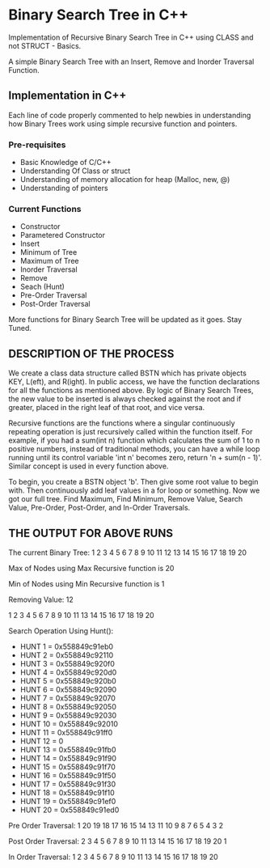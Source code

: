 # Binary Search Tree in C++

Implementation of Recursive Binary Search Tree in C++ using CLASS and not STRUCT - Basics.

A simple Binary Search Tree with an Insert, Remove and Inorder Traversal Function.

## Implementation in C++

Each line of code properly commented to help newbies in understanding how Binary Trees work using simple recursive function and pointers.

### Pre-requisites

- Basic Knowledge of C/C++
- Understanding Of Class or struct
- Understanding of memory allocation for heap (Malloc, new, @)
- Understanding of pointers

### Current Functions

- Constructor
- Parametered Constructor
- Insert
- Minimum of Tree
- Maximum of Tree
- Inorder Traversal
- Remove
- Seach (Hunt)
- Pre-Order Traversal
- Post-Order Traversal

More functions for Binary Search Tree will be updated as it goes. Stay Tuned.

## DESCRIPTION OF THE PROCESS

We create a class data structure called BSTN which has private objects KEY, L(eft), and R(ight). In public access, we have the function declarations for all the functions as mentioned above. By logic of Binary Search Trees, the new value to be inserted is always checked against the root and if greater, placed in the right leaf of that root, and vice versa.

Recursive functions are the functions where a singular continuously repeating operation is just recursively called within the function itself. For example, if you had a sum(int n) function which calculates the sum of 1 to n positive numbers, instead of traditional methods, you can have a while loop running until its control variable 'int n' becomes zero, return 'n + sum(n - 1)'. Similar concept is used in every function above.

To begin, you create a BSTN object 'b'. Then give some root value to begin with. Then continuously add leaf values in a for loop or something. Now we got our full tree. Find Maximum, Find Minimum, Remove Value, Search Value, Pre-Order, Post-Order, and In-Order Traversals.

## THE OUTPUT FOR ABOVE RUNS

The current Binary Tree: 1 2 3 4 5 6 7 8 9 10 11 12 13 14 15 16 17 18 19 20

Max of Nodes using Max Recursive function is 20

Min of Nodes using Min Recursive function is 1

Removing Value: 12

1 2 3 4 5 6 7 8 9 10 11 13 14 15 16 17 18 19 20

Search Operation Using Hunt():

- HUNT 1 = 0x558849c91eb0
- HUNT 2 = 0x558849c92110
- HUNT 3 = 0x558849c920f0
- HUNT 4 = 0x558849c920d0
- HUNT 5 = 0x558849c920b0
- HUNT 6 = 0x558849c92090
- HUNT 7 = 0x558849c92070
- HUNT 8 = 0x558849c92050
- HUNT 9 = 0x558849c92030
- HUNT 10 = 0x558849c92010
- HUNT 11 = 0x558849c91ff0
- HUNT 12 = 0
- HUNT 13 = 0x558849c91fb0
- HUNT 14 = 0x558849c91f90
- HUNT 15 = 0x558849c91f70
- HUNT 16 = 0x558849c91f50
- HUNT 17 = 0x558849c91f30
- HUNT 18 = 0x558849c91f10
- HUNT 19 = 0x558849c91ef0
- HUNT 20 = 0x558849c91ed0

Pre Order Traversal: 1 20 19 18 17 16 15 14 13 11 10 9 8 7 6 5 4 3 2

Post Order Traversal: 2 3 4 5 6 7 8 9 10 11 13 14 15 16 17 18 19 20 1

In Order Traversal: 1 2 3 4 5 6 7 8 9 10 11 13 14 15 16 17 18 19 20
